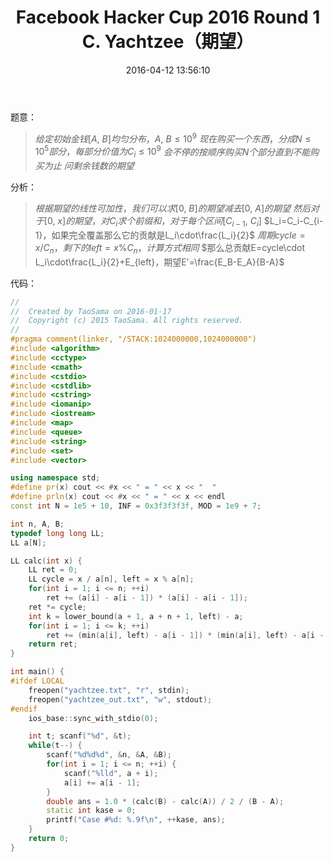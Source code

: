 ﻿---
title: Facebook Hacker Cup 2016 Round 1 C. Yachtzee（期望）
categories:
  - 数学
  - 概率/期望
  - 
tags:
  - 期望
  - 
date: 2016-04-12 13:56:10
toc: 
---
题意：
>$给定初始金钱[A,\ B]均匀分布，A,\ B\le 10^9$
$现在购买一个东西，分成N\le 10^5部分，每部分价值为C_i\le 10^9$
$会不停的按顺序购买N个部分直到不能购买为止$
$问剩余钱数的期望$

<!-- more -->

分析：
>$根据期望的线性可加性，我们可以求[0,\ B]的期望减去[0,\ A]的期望$
$然后对于[0,\ x]的期望，对C_i求个前缀和，对于每个区间[C_{i-1},\ C_i]$
$L_i=C_i-C_{i-1}，如果完全覆盖那么它的贡献是L_i\cdot\frac{L_i}{2}$
$周期cycle = x/C_n，剩下的left=x\%C_n，计算方式相同$
$那么总贡献E=cycle\cdot L_i\cdot\frac{L_i}{2}+E_{left}，期望E'=\frac{E_B-E_A}{B-A}$

代码：
```cpp
//
//  Created by TaoSama on 2016-01-17
//  Copyright (c) 2015 TaoSama. All rights reserved.
//
#pragma comment(linker, "/STACK:1024000000,1024000000")
#include <algorithm>
#include <cctype>
#include <cmath>
#include <cstdio>
#include <cstdlib>
#include <cstring>
#include <iomanip>
#include <iostream>
#include <map>
#include <queue>
#include <string>
#include <set>
#include <vector>

using namespace std;
#define pr(x) cout << #x << " = " << x << "  "
#define prln(x) cout << #x << " = " << x << endl
const int N = 1e5 + 10, INF = 0x3f3f3f3f, MOD = 1e9 + 7;

int n, A, B;
typedef long long LL;
LL a[N];

LL calc(int x) {
    LL ret = 0;
    LL cycle = x / a[n], left = x % a[n];
    for(int i = 1; i <= n; ++i)
        ret += (a[i] - a[i - 1]) * (a[i] - a[i - 1]);
    ret *= cycle;
    int k = lower_bound(a + 1, a + n + 1, left) - a;
    for(int i = 1; i <= k; ++i)
        ret += (min(a[i], left) - a[i - 1]) * (min(a[i], left) - a[i - 1]);
    return ret;
}

int main() {
#ifdef LOCAL
    freopen("yachtzee.txt", "r", stdin);
    freopen("yachtzee_out.txt", "w", stdout);
#endif
    ios_base::sync_with_stdio(0);

    int t; scanf("%d", &t);
    while(t--) {
        scanf("%d%d%d", &n, &A, &B);
        for(int i = 1; i <= n; ++i) {
            scanf("%lld", a + i);
            a[i] += a[i - 1];
        }
        double ans = 1.0 * (calc(B) - calc(A)) / 2 / (B - A);
        static int kase = 0;
        printf("Case #%d: %.9f\n", ++kase, ans);
    }
    return 0;
}

```